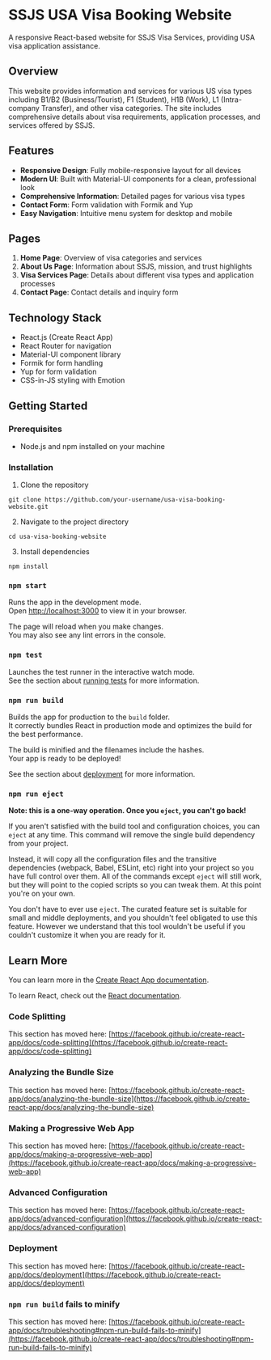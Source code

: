 # SSJS USA Visa Booking Website

A responsive React-based website for SSJS Visa Services, providing USA visa application assistance.

## Overview

This website provides information and services for various US visa types including B1/B2 (Business/Tourist), F1 (Student), H1B (Work), L1 (Intra-company Transfer), and other visa categories. The site includes comprehensive details about visa requirements, application processes, and services offered by SSJS.

## Features

- **Responsive Design**: Fully mobile-responsive layout for all devices
- **Modern UI**: Built with Material-UI components for a clean, professional look
- **Comprehensive Information**: Detailed pages for various visa types
- **Contact Form**: Form validation with Formik and Yup
- **Easy Navigation**: Intuitive menu system for desktop and mobile

## Pages

1. **Home Page**: Overview of visa categories and services
2. **About Us Page**: Information about SSJS, mission, and trust highlights
3. **Visa Services Page**: Details about different visa types and application processes
4. **Contact Page**: Contact details and inquiry form

## Technology Stack

- React.js (Create React App)
- React Router for navigation
- Material-UI component library
- Formik for form handling
- Yup for form validation
- CSS-in-JS styling with Emotion

## Getting Started

### Prerequisites

- Node.js and npm installed on your machine

### Installation

1. Clone the repository
```
git clone https://github.com/your-username/usa-visa-booking-website.git
```

2. Navigate to the project directory
```
cd usa-visa-booking-website
```

3. Install dependencies
```
npm install
```

### `npm start`

Runs the app in the development mode.\
Open [http://localhost:3000](http://localhost:3000) to view it in your browser.

The page will reload when you make changes.\
You may also see any lint errors in the console.

### `npm test`

Launches the test runner in the interactive watch mode.\
See the section about [running tests](https://facebook.github.io/create-react-app/docs/running-tests) for more information.

### `npm run build`

Builds the app for production to the `build` folder.\
It correctly bundles React in production mode and optimizes the build for the best performance.

The build is minified and the filenames include the hashes.\
Your app is ready to be deployed!

See the section about [deployment](https://facebook.github.io/create-react-app/docs/deployment) for more information.

### `npm run eject`

**Note: this is a one-way operation. Once you `eject`, you can't go back!**

If you aren't satisfied with the build tool and configuration choices, you can `eject` at any time. This command will remove the single build dependency from your project.

Instead, it will copy all the configuration files and the transitive dependencies (webpack, Babel, ESLint, etc) right into your project so you have full control over them. All of the commands except `eject` will still work, but they will point to the copied scripts so you can tweak them. At this point you're on your own.

You don't have to ever use `eject`. The curated feature set is suitable for small and middle deployments, and you shouldn't feel obligated to use this feature. However we understand that this tool wouldn't be useful if you couldn't customize it when you are ready for it.

## Learn More

You can learn more in the [Create React App documentation](https://facebook.github.io/create-react-app/docs/getting-started).

To learn React, check out the [React documentation](https://reactjs.org/).

### Code Splitting

This section has moved here: [https://facebook.github.io/create-react-app/docs/code-splitting](https://facebook.github.io/create-react-app/docs/code-splitting)

### Analyzing the Bundle Size

This section has moved here: [https://facebook.github.io/create-react-app/docs/analyzing-the-bundle-size](https://facebook.github.io/create-react-app/docs/analyzing-the-bundle-size)

### Making a Progressive Web App

This section has moved here: [https://facebook.github.io/create-react-app/docs/making-a-progressive-web-app](https://facebook.github.io/create-react-app/docs/making-a-progressive-web-app)

### Advanced Configuration

This section has moved here: [https://facebook.github.io/create-react-app/docs/advanced-configuration](https://facebook.github.io/create-react-app/docs/advanced-configuration)

### Deployment

This section has moved here: [https://facebook.github.io/create-react-app/docs/deployment](https://facebook.github.io/create-react-app/docs/deployment)

### `npm run build` fails to minify

This section has moved here: [https://facebook.github.io/create-react-app/docs/troubleshooting#npm-run-build-fails-to-minify](https://facebook.github.io/create-react-app/docs/troubleshooting#npm-run-build-fails-to-minify)
